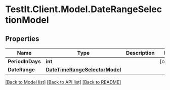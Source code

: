 # TestIt.Client.Model.DateRangeSelectionModel

## Properties

Name | Type | Description | Notes
------------ | ------------- | ------------- | -------------
**PeriodInDays** | **int** |  | [optional] 
**DateRange** | [**DateTimeRangeSelectorModel**](DateTimeRangeSelectorModel.md) |  | 

[[Back to Model list]](../README.md#documentation-for-models) [[Back to API list]](../README.md#documentation-for-api-endpoints) [[Back to README]](../README.md)

